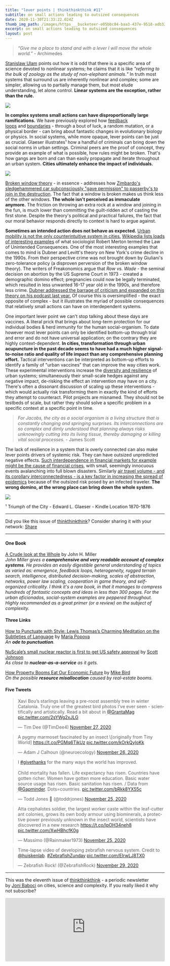 ```yaml
---
title: "lever points | thinkthinkthink #11"
subtitle: on small actions leading to outsized consequences
date: 2020-11-30T21:33:22.024Z
thumb_img_path: /images/https___bucketeer-e05bbc84-baa3-437e-9518-adb32be77984.s3.amazonaws.com_public_images_3d7560c7-9450-4f8a-85c4-595026d8135c_396x217.gif
excerpt: on small actions leading to outsized consequences
layout: post
---
```

<!--StartFragment-->

> *“Give me a place to stand and with a lever I will move the whole world.”* - Archimedes

[Stanislaw Ulam](https://en.wikipedia.org/wiki/Stanislaw_Ulam) points out how it is odd that there is a specific area of science devoted to nonlinear systems; he claims that it is like *"referring to the bulk of zoology as the study of non-elephant animals*.*"* In truth most systems that surround us are inherently nonlinear and complex; some are simpler, allowing us to partially manage them, but most elude understanding, let alone control. **Linear systems are the exception, rather than the rule.**

[![](https://cdn.substack.com/image/fetch/w_1456,c_limit,f_auto,q_auto:good,fl_progressive:steep/https%3A%2F%2Fbucketeer-e05bbc84-baa3-437e-9518-adb32be77984.s3.amazonaws.com%2Fpublic%2Fimages%2F6f88eceb-02c2-41d3-abb5-f9496b520b3d_767x400.png)](https://cdn.substack.com/image/fetch/f_auto,q_auto:good,fl_progressive:steep/https%3A%2F%2Fbucketeer-e05bbc84-baa3-437e-9518-adb32be77984.s3.amazonaws.com%2Fpublic%2Fimages%2F6f88eceb-02c2-41d3-abb5-f9496b520b3d_767x400.png)

**In complex systems small actions can have disproportionally large ramifications.** We have previously explored how [feedback loops](https://thinkthinkthink.substack.com/p/feedback-loops-thinkthinkthink-10) and [boundaries](https://thinkthinkthink.substack.com/p/boundaries-are-critical-to-diversity) - through a bout of luck, a random mutation, or a physical border - can bring about fantastic changes in evolutionary biology or physics. In social systems, while more opaque, lever points can be just as crucial. Glaeser illustrates¹ how a handful of criminals can bring down the social norms in urban settings. Criminal peers are the proof of concept, they provide an example of what is possible, how rules might be broken. That's how gangs are born and can than easily propagate and iterate throughout an urban system. **Cities ultimately enhance the impact of individuals.**

[![](https://cdn.substack.com/image/fetch/w_1456,c_limit,f_auto,q_auto:good,fl_progressive:steep/https%3A%2F%2Fbucketeer-e05bbc84-baa3-437e-9518-adb32be77984.s3.amazonaws.com%2Fpublic%2Fimages%2F21a955f0-1ada-449b-9bd1-b7e1c3710c20_805x243.png)](https://cdn.substack.com/image/fetch/f_auto,q_auto:good,fl_progressive:steep/https%3A%2F%2Fbucketeer-e05bbc84-baa3-437e-9518-adb32be77984.s3.amazonaws.com%2Fpublic%2Fimages%2F21a955f0-1ada-449b-9bd1-b7e1c3710c20_805x243.png)

[Broken window theory](https://en.wikipedia.org/wiki/Broken_windows_theory) - in essence - addresses how [Zimbardo's sledgehammered car subconsciously "gave permission" to passerby's to join in the destruction](https://www.theatlantic.com/magazine/archive/1982/03/broken-windows/304465/). The fact that a window is broken makes us think less of the other windows. **The whole isn't perceived as immaculate anymore.** The friction on throwing an extra rock at a window and joining in the fun, is much lower than committing the guilt-ridden act of casting the first stone. Despite the theory's political and practical failures, the fact that our moral behavior responds directly to context is hard to argue against.

**Sometimes an intended action does not behave as expected.** [Urban mobility is not the only counterintuitive system in cities.](https://thinkthinkthink.substack.com/p/mobility-is-counter-intuitive-thinkthinkthink) [Wikipedia lists loads of interesting examples](https://en.wikipedia.org/wiki/Unintended_consequences) of what sociologist Robert Merton termed the Law of Unintended Consequences. One of the most interesting examples that comes to mind is Dubner and Levitt's theory on New York's crime decline in the 1990s. From their perspective crime was not brought down by Giuliani's zero-tolerance policy (a disproven perversion of the broken window theory). The writers of Freakonomics argue that *Row vs. Wade* - the seminal decision on abortion by the US Supreme Court in 1973 - created a demographic domino effect; pregnancies could now be legally terminated, which resulted in less unwanted 16-17 year old in the 1990s, and therefore less crime. [Dubner addressed the barrage of criticism and expanded on this theory on his podcast last year.](https://freakonomics.com/podcast/abortion/) Of course this is oversimplified - the exact opposite of complex - but it illustrates the myriad of possible consequences that relatively small actions can have on interdependent systems.

One important lever point we can't stop talking about these days are vaccines. A literal prick that brings about long-term protection for our individual bodies & herd immunity for the human social-organism. To date however most lever points can only be identified bottom-up through trial and error and do not have universal application; on the contrary they are highly context-dependent. **In cities, transformation through urban acupuncture in the past decade seems to have had a much higher signal-to-noise ratio and quality of life impact than any comprehensive planning effort.** Tactical interventions can be interpreted as bottom-up efforts to identify a family of "urban vaccines" that can improve the way cities work. These experimental interventions increase the [diversity and resilience](https://thinkthinkthink.substack.com/p/resilience) of urban systems; simultaneously their small-scale hedges against any negative impact, de-risking the effect an intervention may have on a city. There's often a dissonant discussion of scaling up these interventions - which would actually risk transforming them in exactly the kind of efforts they attempt to counteract. Pilot projects are misnamed. They should not be testbeds of scale, but rather they should solve a specific problem in a specific context at a specific point in time.

> *For Jacobs, the city as a social organism is a living structure that is constantly changing and springing surprises. Its interconnections are so complex and dimly understood that planning always risks unknowingly cutting into its living tissue, thereby damaging or killing vital social processes.* - James Scott

The lack of resilience in a system that is overly connected can also make lever points drivers of systemic risk. They can have outsized unpredicted negative effects. [Such interdependence in financial markets for example might be the cause of financial crises](https://alo.mit.edu/wp-content/uploads/2015/06/Econometric-Measures-of-Connectedness-and-Systemic-Risk-in-the-Finance-and-Insurance-Sectors.pdf), with small, seemingly innocuous events avalanching into full blown disasters. Similarly [air travel volume - and its corollary interconnectedness - is a key factor in increasing the spread of epidemics](https://link.springer.com/article/10.1023/B:HCMS.0000020652.38181.da) because of the outsized risk posed by an infected traveler. **The wrong domino, at the wrong place can bring down the whole system.**

[![](https://cdn.substack.com/image/fetch/w_1456,c_limit,f_auto,q_auto:good,fl_lossy/https%3A%2F%2Fbucketeer-e05bbc84-baa3-437e-9518-adb32be77984.s3.amazonaws.com%2Fpublic%2Fimages%2F3d7560c7-9450-4f8a-85c4-595026d8135c_396x217.gif)](https://cdn.substack.com/image/fetch/f_auto,q_auto:good,fl_progressive:steep/https%3A%2F%2Fbucketeer-e05bbc84-baa3-437e-9518-adb32be77984.s3.amazonaws.com%2Fpublic%2Fimages%2F3d7560c7-9450-4f8a-85c4-595026d8135c_396x217.gif)

¹ Triumph of the City - Edward L. Glaeser - Kindle Location 1870-1876

- - -

Did you like this issue of [thinkthinkthink](https://thinkthinkthink.substack.com/)? Consider sharing it with your network: [Share](https://thinkthinkthink.substack.com/p/lever-points)

- - -

#### **One Book**

[A Crude look at the Whole](https://www.goodreads.com/book/show/25273751-a-crude-look-at-the-whole) by John H. Miller\
*John Miller gives a **comprehensive and very readable account of complex systems**. He provides an easily digestible general understanding of topics as varied as: emergence, feedback loops, heterogeneity, rugged terrain search, intelligence, distributed decision-making, scales of abstraction, networks, power law scaling, cooperation in game theory, and self-organized criticality. I think it's a rare book, in that it manages to compress hundreds of fantastic concepts and ideas in less than 300 pages. For the urban aficionados, social-system examples are peppered throughout. Highly recommended as a great primer (or a review) on the subject of complexity.*

#### Three Links

[How to Punctuate with Style: Lewis Thomas’s Charming Meditation on the Subtleties of Language](https://www.brainpickings.org/2019/08/11/lewis-thomas-notes-on-punctuation/) by [Maria Popova](https://twitter.com/brainpicker)\
*An **ode to punctuation**.*

[NuScale’s small nuclear reactor is first to get US safety approval](https://arstechnica.com/science/2020/09/first-modular-nuclear-reactor-design-certified-in-the-us/) by [Scott Johnson](https://twitter.com/SJOnEarth)\
*As close to **nuclear-as-a-service** as it gets.*

[How Property Booms Eat Our Economic Future](https://www.wsj.com/articles/how-property-booms-eat-our-economic-future-11606466679) by [Mike Bird](https://twitter.com/birdyword)\
*On the possible **resource misallocation** caused by real-estate booms.*

#### Five Tweets

<!--EndFragment--><!--StartFragment-->

<blockquote class="twitter-tweet"><p lang="en" dir="ltr">Xavi Bou’s starlings leaving a pre-roost assembly tree in winter Catalonia. Truly one of the greatest bird photos I’ve ever seen - scientifically and artistically. Read a bit about in ⁦<a href="https://twitter.com/GrantaMag?ref_src=twsrc%5Etfw">@GrantaMag</a>⁩ <a href="https://t.co/2sYWg2xJLG">pic.twitter.com/2sYWg2xJLG</a></p>&mdash; Tim Dee (@TimDee4) <a href="https://twitter.com/TimDee4/status/1332314773342593025?ref_src=twsrc%5Etfw">November 27, 2020</a></blockquote> <script async src="https://platform.twitter.com/widgets.js" charset="utf-8"></script>

<!--EndFragment--><!--StartFragment-->

<blockquote class="twitter-tweet"><p lang="en" dir="ltr">A pygmy marmoset fascinated by an insect \[originally from Tiny World] <a href="https://t.co/PGMq6TikUz">https://t.co/PGMq6TikUz</a> <a href="https://t.co/kOrkQyloKk">pic.twitter.com/kOrkQyloKk</a></p>&mdash; Adam J Calhoun (@neuroecology) <a href="https://twitter.com/neuroecology/status/1331953801402707968?ref_src=twsrc%5Etfw">November 26, 2020</a></blockquote> <script async src="https://platform.twitter.com/widgets.js" charset="utf-8"></script>

<!--EndFragment--><!--StartFragment-->

<blockquote class="twitter-tweet"><p lang="en" dir="ltr">I <a href="https://twitter.com/hashtag/givethanks?src=hash&amp;ref_src=twsrc%5Etfw">#givethanks</a> for the many ways the world has improved.<br><br>Child mortality has fallen. Life expectancy has risen. Countries have gotten richer. Women have gotten more education. Basic water source usage has risen. Basic sanitation has risen. / Data from <a href="https://twitter.com/Gapminder?ref_src=twsrc%5Etfw">@Gapminder</a>. Dots=countries. <a href="https://t.co/bRkk8YX55c">pic.twitter.com/bRkk8YX55c</a></p>&mdash; Todd Jones 🦊 (@toddrjones) <a href="https://twitter.com/toddrjones/status/1331633094441406464?ref_src=twsrc%5Etfw">November 25, 2020</a></blockquote> <script async src="https://platform.twitter.com/widgets.js" charset="utf-8"></script>

<!--EndFragment--><!--StartFragment-->

<blockquote class="twitter-tweet"><p lang="en" dir="ltr">Atta cephalotes soldier, the largest worker caste within the leaf-cutter ant colonies, grows its own body armour using biominerals, a protective power previously unknown in the insect world, scientists have discovered in a new research <a href="https://t.co/lpOH34neh8">https://t.co/lpOH34neh8</a> <a href="https://t.co/XwHBhcfK0g">pic.twitter.com/XwHBhcfK0g</a></p>&mdash; Massimo (@Rainmaker1973) <a href="https://twitter.com/Rainmaker1973/status/1331604542669066244?ref_src=twsrc%5Etfw">November 25, 2020</a></blockquote> <script async src="https://platform.twitter.com/widgets.js" charset="utf-8"></script>

<!--EndFragment--><!--StartFragment-->

<blockquote class="twitter-tweet"><p lang="en" dir="ltr">Time-lapse video of developing zebrafish nervous system. Credit to <a href="https://twitter.com/huiskenlab?ref_src=twsrc%5Etfw">@huiskenlab</a>. <a href="https://twitter.com/hashtag/ZebrafishZunday?src=hash&amp;ref_src=twsrc%5Etfw">#ZebrafishZunday</a> <a href="https://t.co/EIrwLJ8TX0">pic.twitter.com/EIrwLJ8TX0</a></p>&mdash; Zebrafish Rock! (@ZebrafishRock) <a href="https://twitter.com/ZebrafishRock/status/1333113271440830464?ref_src=twsrc%5Etfw">November 29, 2020</a></blockquote> <script async src="https://platform.twitter.com/widgets.js" charset="utf-8"></script>

<!--EndFragment-->

- - -

This was the eleventh issue of [thinkthinkthink](https://thinkthinkthink.substack.com/) - a periodic newsletter by [Joni Baboci](https://joni.baboci.net/) on cities, science and complexity. If you really liked it why not subscribe?

<iframe src="https://thinkthinkthink.substack.com/embed" width="100%" height="200" style="border:0px solid #EEE; background:white;" frameborder="0" scrolling="no"></iframe>